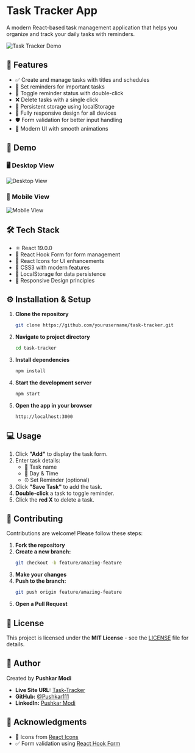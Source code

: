 # Task Tracker App

A modern React-based task management application that helps you organize and track your daily tasks with reminders.

![Task Tracker Demo](demo.gif)

## 🚀 Features

- ✅ Create and manage tasks with titles and schedules
- 🔔 Set reminders for important tasks
- 🔄 Toggle reminder status with double-click
- ❌ Delete tasks with a single click
- 💾 Persistent storage using localStorage
- 📱 Fully responsive design for all devices
- 🛡️ Form validation for better input handling
- 🎨 Modern UI with smooth animations

## 🎥 Demo

### 🖥️ Desktop View
![Desktop View](desktop-view.png)

### 📱 Mobile View
![Mobile View](mobile-view.png)

## 🛠️ Tech Stack

- ⚛️ React 19.0.0
- 🎯 React Hook Form for form management
- 🔗 React Icons for UI enhancements
- 🎨 CSS3 with modern features
- 💾 LocalStorage for data persistence
- 📱 Responsive Design principles

## ⚙️ Installation & Setup

1. **Clone the repository**
    ```bash
    git clone https://github.com/yourusername/task-tracker.git
    ```

2. **Navigate to project directory**
    ```bash
    cd task-tracker
    ```

3. **Install dependencies**
    ```bash
    npm install
    ```

4. **Start the development server**
    ```bash
    npm start
    ```

5. **Open the app in your browser**
    ```
    http://localhost:3000
    ```

## 💻 Usage

1. Click **"Add"** to display the task form.
2. Enter task details:
   - 📌 Task name
   - 📅 Day & Time
   - ⏰ Set Reminder (optional)
3. Click **"Save Task"** to add the task.
4. **Double-click** a task to toggle reminder.
5. Click the **red X** to delete a task.

## 🤝 Contributing

Contributions are welcome! Please follow these steps:

1. **Fork the repository**
2. **Create a new branch:**
    ```bash
    git checkout -b feature/amazing-feature
    ```
3. **Make your changes**
4. **Push to the branch:**
    ```bash
    git push origin feature/amazing-feature
    ```
5. **Open a Pull Request**

## 📝 License

This project is licensed under the **MIT License** - see the [LICENSE](LICENSE) file for details.

## 👤 Author

Created by **Pushkar Modi**

- **Live Site URL:** [Task-Tracker](https://taskify-tracker.netlify.app/)
- **GitHub:** [@Pushkar111](https://github.com/Pushkar111)
- **LinkedIn:** [Pushkar Modi](https://www.linkedin.com/in/pushkar-modi)

## 🙏 Acknowledgments

- 🎨 Icons from [React Icons](https://react-icons.github.io/react-icons/)
- ✅ Form validation using [React Hook Form](https://react-hook-form.com/)
